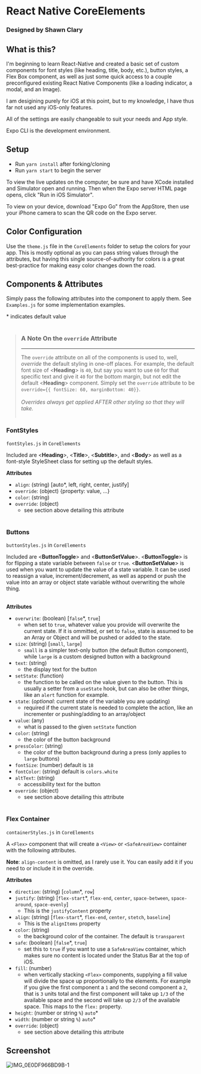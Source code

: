 # React Native CoreElements

### Designed by Shawn Clary

## What is this?

I'm beginning to learn React-Native and created a basic set of custom components for font styles (like heading, title, body, etc.), button styles, a Flex Box component, as well as just some quick access to a couple preconfigured existing React Native Components (like a loading indicator, a modal, and an Image).

I am desigining purely for iOS at this point, but to my knowledge, I have thus far not used any iOS-only features.

All of the settings are easily changeable to suit your needs and App style.

Expo CLI is the development environment.

## Setup

- Run `yarn install` after forking/cloning
- Run `yarn start` to begin the server

To view the live updates on the computer, be sure and have XCode installed and Simulator open and running. Then when the Expo server HTML page opens, click "Run in iOS Simulator".

To view on your device, download "Expo Go" from the AppStore, then use your iPhone camera to scan the QR code on the Expo server.

## Color Configuration

Use the `theme.js` file in the `CoreElements` folder to setup the colors for your app. This is mostly optional as you can pass string values through the attributes, but having this single source-of-authority for colors is a great best-practice for making easy color changes down the road.

## Components & Attributes

Simply pass the following attributes into the component to apply them. See `Examples.js` for some implementation examples.

\* indicates default value
</br>
</br>

> ### **A Note On the** `override` **Attribute**
>
> <hr>
> 
> The `override` attribute on all of the components is used to, well, *override* the default styling in one-off places. For example, the default font size of \<**Heading**> is `40`, but say you want to use `60` for that specific text and give it `40` for the bottom margin, but not edit the default \<**Heading**> component. Simply set the `override` attribute to be `override={{ fontSize: 60, marginBottom: 40}}`. 
> </br>
> </br>
> *Overrides always get applied AFTER other styling so that they will take.*
> </br>
> </br>

### **FontStyles**

`fontStyles.js` in `CoreElements`

Included are \<**Heading**>, \<**Title**>, \<**Subtitle**>, and \<**Body**> as well as a font-style StyleSheet class for setting up the default styles.

**Attributes**

- `align`: (string) [auto*, left, right, center, justify]
- `override`: (object) {property: value, ...}
- `color`: (string)
- `override`: (object)
  - see section above detailing this attribute
    </br>
    </br>

### **Buttons**

`buttonStyles.js` in `CoreElements`

Included are \<**ButtonToggle**> and \<**ButtonSetValue**>. \<**ButtonToggle**> is for flipping a state variable between `false` or `true`. \<**ButtonSetValue**> is used when you want to update the value of a state variable. It can be used to reassign a value, increment/decrement, as well as append or push the value into an array or object state variable without overwriting the whole thing.
</br>
</br>

**Attributes**

- `overwrite`: (boolean) [`false`*, `true`]
  - when set to `true`, whatever value you provide will overwrite the current state. If it is ommitted, or set to `false`, state is assumed to be an Array or Object and will be pushed or added to the state.
- `size`: (string) [`small`, `large`]
  - `small` is a simpler text-only button (the default Button component), while `large` is a custom designed button with a background
- `text`: (string)
  - the display text for the button
- `setState`: (function)
  - the function to be called on the value given to the button. This is usually a setter from a `useState` hook, but can also be other things, like an `alert` function for example.
- `state`: (_optional_: current state of the variable you are updating)
  - required if the current state is needed to complete the action, like an incrementer or pushing/adding to an array/object
- `value`: (any)
  - what is passed to the given `setState` function
- `color`: (string)
  - the color of the button background
- `pressColor`: (string)
  - the color of the button background during a press (only applies to `large` buttons)
- `fontSize`: (number) default is `18`
- `fontColor`: (string) default is `colors.white`
- `altText`: (string)
  - accessibility text for the button
- `override`: (object)
  - see section above detailing this attribute
    </br>
    </br>

### **Flex Container**

`containerStyles.js` in `CoreElements`

A `<Flex>` component that will create a `<View>` or `<SafeAreaView>` container with the following attributes.

**Note**: `align-content` is omitted, as I rarely use it. You can easily add it if you need to or include it in the override.

**Attributes**

- `direction`: (string) [`column`*, `row`]
- `justify`: (string) [`flex-start`*, `flex-end`, `center`, `space-between`, `space-around`, `space-evenly`]
  - This is the `justifyContent` property
- `align`: (string) [`flex-start`*, `flex-end`, `center`, `stetch`, `baseline`]
  - This is the `alignItems` property
- `color`: (string)
  - the background color of the container. The default is `transparent`
- `safe`: (boolean) [`false`*, `true`]
  - set this to `true` if you want to use a `SafeAreaView` container, which makes sure no content is located under the Status Bar at the top of iOS.
- `fill`: (number)
  - when vertically stacking `<Flex>` components, supplying a fill value will divide the space up proportionally to the elements. For example if you give the first component a `1` and the second component a `2`, that is `3` units total and the first component will take up `1/3` of the available space and the second will take up `2/3` of the available space. This maps to the `flex:` property.
- `height`: (number or string `%`) `auto`\*
- `width`: (number or string `%`) `auto`\*
- `override`: (object)
  - see section above detailing this attribute

## Screenshot

![IMG_0E0DF966BD9B-1](https://user-images.githubusercontent.com/26289436/129485417-a39cfc95-dbf5-4e26-8478-f0c866d5643d.jpeg)
